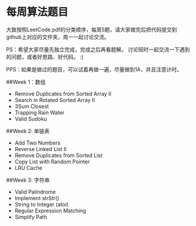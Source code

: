 每周算法题目
================

大致按照LeetCode.pdf的分类顺序，每周5题，请大家做完后把代码提交到github上对应的文件夹，周一一起讨论交流。

PS：希望大家尽量先独立完成，完成之后再看题解。
讨论班时一起交流一下遇到的问题，或者好思路、好代码。
:)

PPS：如果是做过的题目，可以试着再做一遍，尽量做到1A，并且注意计时。

##Week 1：数组
- Remove Duplicates from Sorted Array II
- Search in Rotated Sorted Array II
- 3Sum Closest
- Trapping Rain Water
- Valid Sudoku

##Week 2: 单链表
- Add Two Numbers
- Reverse Linked List II
- Remove Duplicates from Sorted List
- Copy List with Random Pointer
- LRU Cache

##Week 3: 字符串
- Valid Palindrome
- Implement strStr()
- String to Integer (atoi)
- Regular Expression Matching
- Simplify Path
